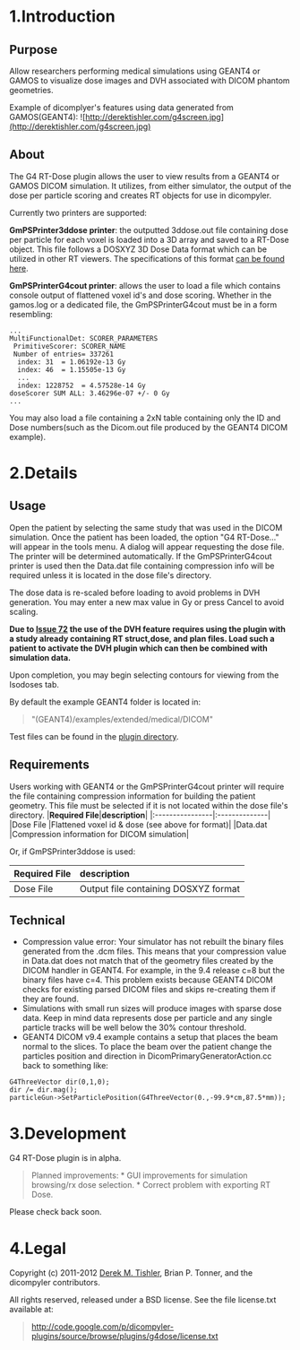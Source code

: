 # 1.Introduction #
## Purpose ##
Allow researchers performing medical simulations using GEANT4 or GAMOS to visualize dose images and DVH associated with DICOM phantom geometries.

Example of dicomplyer's features using data generated from GAMOS(GEANT4):
![http://derektishler.com/g4screen.jpg](http://derektishler.com/g4screen.jpg)


## About ##
The G4 RT-Dose plugin allows the user to view results from a GEANT4 or GAMOS DICOM simulation. It utilizes, from either simulator, the output of the dose per particle scoring and creates RT objects for use in dicompyler.

Currently two printers are supported:

**GmPSPrinter3ddose printer**: the outputted 3ddose.out file containing dose per particle for each voxel is loaded into a 3D array and saved to a RT-Dose object. This file follows a DOSXYZ 3D Dose Data format which can be utilized in other RT viewers. The specifications of this format [can be found here](http://irs.inms.nrc.ca/software/beamnrc/documentation/statdose/node11.html).

**GmPSPrinterG4cout printer**: allows the user to load a file which contains console output of flattened voxel id's and dose scoring. Whether in the gamos.log or a dedicated file, the GmPSPrinterG4cout must be in a form resembling:
```
...
MultiFunctionalDet: SCORER_PARAMETERS
 PrimitiveScorer: SCORER_NAME
 Number of entries= 337261
  index: 31  = 1.06192e-13 Gy
  index: 46  = 1.15505e-13 Gy
  ...
  index: 1228752  = 4.57528e-14 Gy
doseScorer SUM ALL: 3.46296e-07 +/- 0 Gy 
...
```
You may also load a file containing a 2xN table containing only the ID and Dose numbers(such as the Dicom.out file produced by the GEANT4 DICOM example).


# 2.Details #

## Usage ##
Open the patient by selecting the same study that was used in the DICOM simulation. Once the patient has been loaded, the option "G4 RT-Dose..." will appear in the tools menu. A dialog will appear requesting the dose file. The printer will be determined automatically. If the GmPSPrinterG4cout printer is used then the Data.dat file containing compression info will be required unless it is located in the dose file's directory.

The dose data is re-scaled before loading to avoid problems in DVH generation. You may enter a new max value in Gy or press Cancel to avoid scaling.

**Due to [Issue 72](http://code.google.com/p/dicompyler/issues/detail?id=72) the use of the DVH feature requires using the plugin with a study already containing RT struct,dose, and plan files. Load such a patient to activate the DVH plugin which can then be combined with simulation data.**

Upon completion, you may begin selecting contours for viewing from the Isodoses tab.

By default the example GEANT4 folder is located in:
> "(GEANT4)/examples/extended/medical/DICOM"

Test files can be found in the [plugin directory](http://code.google.com/p/dicompyler-plugins/source/browse/#hg%2Fplugins%2Fg4dose).

## Requirements ##

Users working with GEANT4 or the GmPSPrinterG4cout printer will require the file containing compression information for building the patient geometry. This file must be selected if it is not located within the dose file's directory.
|**Required File**|**description**|
|:----------------|:--------------|
|Dose File        |Flattened voxel id & dose (see above for format)|
|Data.dat         |Compression information for DICOM simulation|

Or, if GmPSPrinter3ddose is used:

|**Required  File**|**description**|
|:-----------------|:--------------|
|Dose File         |Output file containing DOSXYZ format|

## Technical ##
  * Compression value error: Your simulator has not rebuilt the binary files generated from the .dcm files. This means that your compression value in Data.dat does not match that of the geometry files created by the DICOM handler in GEANT4. For example, in the 9.4 release c=8 but the binary files have c=4. This problem exists because GEANT4 DICOM checks for existing parsed DICOM files and skips re-creating them if they are found.
  * Simulations with small run sizes will produce images with sparse dose data. Keep in mind data represents dose per particle and any single particle tracks will be well below the 30% contour threshold.
  * GEANT4 DICOM v9.4 example contains a setup that places the beam normal to the slices. To place the beam over the patient change the particles position and direction in DicomPrimaryGeneratorAction.cc back to something like:
```
G4ThreeVector dir(0,1,0);
dir /= dir.mag();
particleGun->SetParticlePosition(G4ThreeVector(0.,-99.9*cm,87.5*mm));
```

# 3.Development #

G4 RT-Dose plugin is in alpha.

> Planned improvements:
    * GUI improvements for simulation browsing/rx dose selection.
    * Correct problem with exporting RT Dose.

Please check back soon.

# 4.Legal #

Copyright (c) 2011-2012 [Derek M. Tishler](http://www.derektishler.com), Brian P. Tonner, and the dicompyler contributors.

All rights reserved, released under a BSD license.
See the file license.txt available at:
> http://code.google.com/p/dicompyler-plugins/source/browse/plugins/g4dose/license.txt